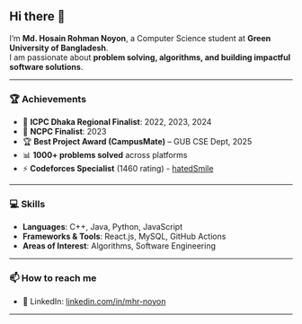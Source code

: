## Hi there 👋

I’m **Md. Hosain Rohman Noyon**, a Computer Science student at **Green University of Bangladesh**.  
I am passionate about **problem solving, algorithms, and building impactful software solutions**.  

---

### 🏆 Achievements
- 🎯 **ICPC Dhaka Regional Finalist**: 2022, 2023, 2024  
- 🏅 **NCPC Finalist**: 2023  
- 🏆 **Best Project Award (CampusMate)** – GUB CSE Dept, 2025  
- 📊 **1000+ problems solved** across platforms  
- ⚡ **Codeforces Specialist** (1460 rating)  - [hatedSmile](https://codeforces.com/profile/hatedSmile)  

---

### 💻 Skills
- **Languages**: C++, Java, Python, JavaScript
- **Frameworks & Tools**: React.js, MySQL, GitHub Actions  
- **Areas of Interest**: Algorithms, Software Engineering  

---

### 📫 How to reach me
- 💼 LinkedIn: [linkedin.com/in/mhr-noyon](https://www.linkedin.com/in/mhr-noyon/) 

---
